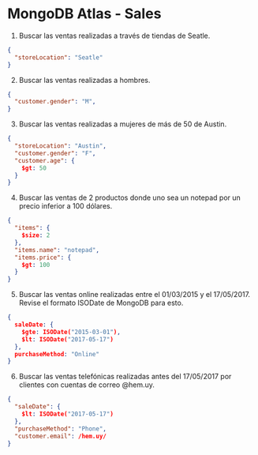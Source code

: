 # MongoDB Atlas - Sales

1. Buscar las ventas realizadas a través de tiendas de Seatle.
```json
{
  "storeLocation": "Seatle"
}
```

2. Buscar las ventas realizadas a hombres.
```json
{
  "customer.gender": "M",
}
```

3. Buscar las ventas realizadas a mujeres de más de 50 de Austin.
```json
{
  "storeLocation": "Austin",
  "customer.gender": "F",
  "customer.age": {
    $gt: 50
  }
}
```

4. Buscar las ventas de 2 productos donde uno sea un notepad por un precio inferior a 100 dólares.
```json
{ 
  "items": {
    $size: 2
  },
  "items.name": "notepad",
  "items.price": {
    $gt: 100
  }
}
```

5. Buscar las ventas online realizadas entre el 01/03/2015 y el 17/05/2017. Revise el formato ISODate de MongoDB para esto.
```json
{
  saleDate: {
    $gte: ISODate("2015-03-01"),
    $lt: ISODate("2017-05-17")
  },
  purchaseMethod: "Online"
}
```

6. Buscar las ventas telefónicas realizadas antes del 17/05/2017 por clientes con cuentas de correo @hem.uy.
```json
{
  "saleDate": {
    $lt: ISODate("2017-05-17")
  },
  "purchaseMethod": "Phone",
  "customer.email": /hem.uy/
}
```
